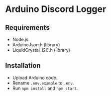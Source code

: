 # Arduino Discord Logger

## Requirements

-   Node.js
-   ArduinoJson.h (library)
-   LiquidCrystal_I2C.h (library)

## Installation

-   Upload Arduino code.
-   Rename `.env.example` to `.env`.
-   Run `npm install` and `npm start`.
